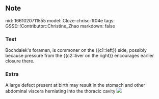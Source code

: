 ## Note
nid: 1661020711555
model: Cloze-chrisc-ff04e
tags: GSSE::!Contributor::Christine_Zhao
markdown: false

### Text
<div>
  <div>
    <div>
      Bochdalek's foramen, is commoner on the {{c1::left}} side,
      possibly because pressure from the {{c2::liver on the right}}
      encourages earlier closure there.
    </div>
  </div>
</div>

### Extra
A large defect present at birth may result in the stomach and other
abdominal viscera herniating into the thoracic cavity <img src= 
"Screen%20Shot%202021-06-03%20at%209.57.06%20am.png">
